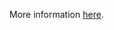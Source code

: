 More information [here](https://docs.bridgecrew.io/docs/suspicious-use-of-curl-with-ci-environment-variables-in-script).
